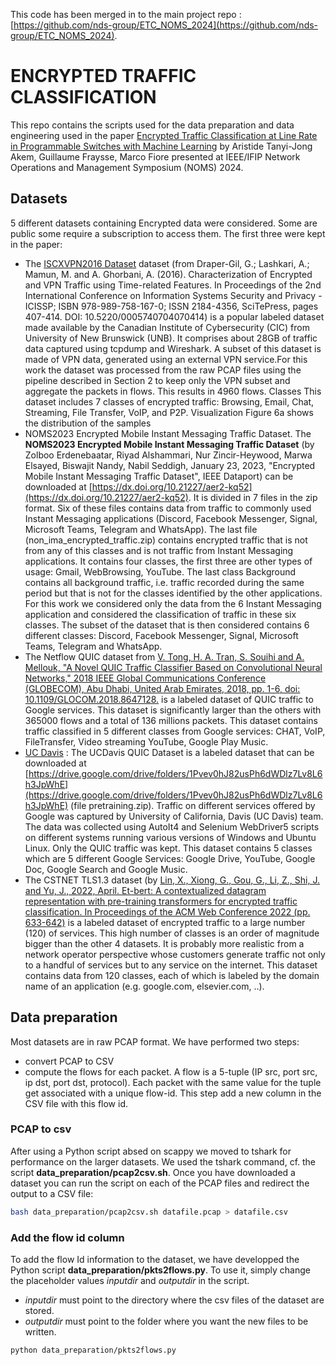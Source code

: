 This code has been merged in to the main project repo : [https://github.com/nds-group/ETC_NOMS_2024](https://github.com/nds-group/ETC_NOMS_2024).

# ENCRYPTED TRAFFIC CLASSIFICATION

This repo contains the scripts used for the data preparation and data engineering used in the paper [Encrypted Traffic Classification at Line Rate in Programmable Switches with Machine Learning](https://dspace.networks.imdea.org/handle/20.500.12761/1791) by Aristide Tanyi-Jong Akem, Guillaume Fraysse, Marco Fiore presented at IEEE/IFIP Network Operations and Management Symposium (NOMS) 2024.

## Datasets
5 different datasets containing Encrypted data were considered. Some are public some require a subscription to access them. The first three were kept in the paper:
* The [ISCXVPN2016 Dataset](http://dx.doi.org/10.5220/0005740704070414) dataset (from Draper-Gil, G.; Lashkari, A.; Mamun, M. and A. Ghorbani, A. (2016). Characterization of Encrypted and VPN Traffic using Time-related Features. In Proceedings of the 2nd International Conference on Information Systems Security and Privacy - ICISSP; ISBN 978-989-758-167-0; ISSN 2184-4356, SciTePress, pages 407-414. DOI: 10.5220/0005740704070414) is a popular labeled dataset made available by the Canadian Institute of Cybersecurity (CIC) from University of New Brunswick (UNB). It comprises about 28GB of traffic data captured using tcpdump and Wireshark. A subset of this dataset is made of VPN data, generated using an external VPN service.For this work the dataset was processed
from the raw PCAP files using the pipeline described in Section 2 to keep only the VPN subset and aggregate the packets in flows. This results in 4960 flows. Classes This dataset includes 7 classes of encrypted traffic: Browsing, Email,
Chat, Streaming, File Transfer, VoIP, and P2P. Visualization Figure 6a shows the distribution of the samples
* NOMS2023 Encrypted Mobile Instant Messaging Traffic Dataset. The **NOMS2023 Encrypted Mobile Instant Messaging Traffic Dataset** (by Zolboo Erdenebaatar, Riyad Alshammari, Nur Zincir-Heywood, Marwa Elsayed, Biswajit Nandy, Nabil Seddigh, January 23, 2023, "Encrypted Mobile Instant Messaging Traffic Dataset", IEEE Dataport) can be downloaded at [https://dx.doi.org/10.21227/aer2-kq52](https://dx.doi.org/10.21227/aer2-kq52). It is divided in 7 files in the zip format. Six of these files contains data from traffic to commonly used Instant Messaging applications (Discord, Facebook Messenger, Signal, Microsoft Teams, Telegram and WhatsApp). The last file (non_ima_encrypted_traffic.zip) contains encrypted traffic that is not from any of this classes and is not traffic from Instant Messaging applications. It contains four classes, the first three are other types of usage: Gmail, WebBrowsing, YouTube. The last class Background contains all background
traffic, i.e. traffic recorded during the same period but that is not for the classes identified by the other applications. For this work we considered only the data from the 6 Instant Messaging application and considered the classification
of traffic in these six classes. The subset of the dataset that is then considered contains 6 different classes: Discord, Facebook Messenger, Signal, Microsoft Teams, Telegram and WhatsApp.
* The Netflow QUIC dataset from [V. Tong, H. A. Tran, S. Souihi and A. Mellouk, "A Novel QUIC Traffic Classifier Based on Convolutional Neural Networks," 2018 IEEE Global Communications Conference (GLOBECOM), Abu Dhabi, United Arab Emirates, 2018, pp. 1-6, doi: 10.1109/GLOCOM.2018.8647128.](https://ieeexplore.ieee.org/abstract/document/8647128) is a labeled dataset of QUIC traffic to Google services. This dataset is significantly larger than the others with 365000 flows and a total of 136 millions packets. This dataset contains traffic classified in 5 different classes from Google services: CHAT, VoIP, FileTransfer, Video streaming YouTube, Google Play Music.
* [UC Davis](https://doi.org/10.48550/arXiv.1812.09761) : The UCDavis QUIC Dataset is a labeled dataset that can be downloaded
at [https://drive.google.com/drive/folders/1Pvev0hJ82usPh6dWDlz7Lv8L6h3JpWhE](https://drive.google.com/drive/folders/1Pvev0hJ82usPh6dWDlz7Lv8L6h3JpWhE) (file pretraining.zip). Traffic on different services offered by Google was captured by University of California, Davis (UC Davis) team. The data was collected using AutoIt4 and Selenium WebDriver5 scripts on different systems running various versions of Windows and Ubuntu Linux. Only the QUIC traffic was kept. This dataset contains 5 classes which are 5 different Google Services: Google Drive, YouTube, Google Doc, Google Search and Google Music.
* The CSTNET TLS1.3 dataset (by [Lin, X., Xiong, G., Gou, G., Li, Z., Shi, J. and Yu, J., 2022, April. Et-bert: A contextualized datagram representation with pre-training transformers for encrypted traffic classification. In Proceedings of the ACM Web Conference 2022 (pp. 633-642)](https://dl.acm.org/doi/abs/10.1145/3485447.3512217) is a labeled dataset of encrypted traffic to a large number (120) of services. This high number of classes is an order of magnitude bigger than the other 4 datasets. It is probably more realistic from a network operator perspective whose customers generate traffic not only to a handful of services but to any service on the internet. This dataset contains data from 120 classes, each of which is labeled by the domain name of an application (e.g. google.com, elsevier.com, ..).

## Data preparation
Most datasets are in raw PCAP format. We have performed two steps:
* convert PCAP to CSV
* compute the flows for each packet. A flow is a 5-tuple (IP src, port src, ip dst, port dst, protocol). Each packet with the same value for the tuple get associated with a unique flow-id. This step add a new column in the CSV file with this flow id.

### PCAP to csv
After using a Python script absed on scappy we moved to tshark for performance on the larger datasets.
We used the tshark command, cf. the script **data_preparation/pcap2csv.sh**. Once you have downloaded a dataset you can run the script on each of the PCAP files and redirect the output to a CSV file:

```bash
bash data_preparation/pcap2csv.sh datafile.pcap > datafile.csv
```

### Add the flow id column

To add the flow Id information to the dataset, we have developped the Python script **data_preparation/pkts2flows.py**. 
To use it, simply change the placeholder values *inputdir* and *outputdir* in the script.
* *inputdir* must point to the directory where the csv files of the dataset are stored.
* *outputdir* must point to the folder where you want the new files to be written.

```bash
python data_preparation/pkts2flows.py 
```

